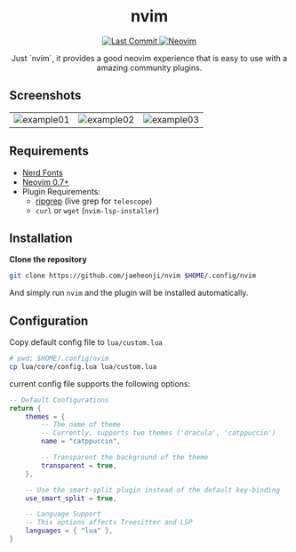 <h1 align="center">nvim</h1>

<div align="center">
    <a href="https://github.com/jaeheonji/nvim/pulse">
        <img alt="Last Commit" src="https://img.shields.io/github/last-commit/jaeheonji/nvim?logo=github&style=flat-square"/>
    </a>
    <a href="https://github.com/neovim/neovim">
        <img alt="Neovim" src="https://img.shields.io/badge/neovim-0.7%2B-green?style=flat-square&logo=neovim"/>
    </a>
</div>

<p align="center">
Just `nvim`, it provides a good neovim experience that is easy to use with a amazing community plugins.
</p>

## Screenshots

|                                                                                                                     |                                                                                                                     |                                                                                                                     |
|---------------------------------------------------------------------------------------------------------------------|---------------------------------------------------------------------------------------------------------------------|---------------------------------------------------------------------------------------------------------------------|
| ![example01](https://user-images.githubusercontent.com/32578710/167192342-38865597-ed46-480b-8f30-9211ead925f9.png) | ![example02](https://user-images.githubusercontent.com/32578710/167192639-99e241a7-7f4e-4bd6-b1ca-18a69ae28cad.png) | ![example03](https://user-images.githubusercontent.com/32578710/167192657-186790cf-dd7d-435f-8929-08cbc5888ebf.png) |

## Requirements

* [Nerd Fonts](https://github.com/ryanoasis/nerd-fonts)
* [Neovim 0.7+](https://github.com/neovim/neovim)
* Plugin Requirements:
    * [ripgrep](https://github.com/BurntSushi/ripgrep) (live grep for `telescope`)
    * `curl` or `wget` (`nvim-lsp-installer`)

## Installation

**Clone the repository**

```bash
git clone https://github.com/jaeheonji/nvim $HOME/.config/nvim
```

And simply run `nvim` and the plugin will be installed automatically.

## Configuration

Copy default config file to `lua/custom.lua`

```bash
# pwd: $HOME/.config/nvim
cp lua/core/config.lua lua/custom.lua
```

current config file supports the following options:

```lua
-- Default Configurations
return {
    themes = {
        -- The name of theme
        -- Currently, supports two themes ('dracula', 'catppuccin')
        name = "catppuccin",

        -- Transparent the background of the theme
        transparent = true,
    },

    -- Use the smart-split plugin instead of the default key-binding
    use_smart_split = true,

    -- Language Support
    -- This options affects Treesitter and LSP
    languages = { "lua" },
}
```
